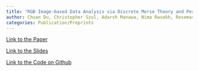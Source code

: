 ```yaml
---
title: "RGB Image-based Data Analysis via Discrete Morse Theory and Persistent Homology"
author: Chuan Du, Christopher Szul, Adarsh Manawa, Nima Rasekh, Rosemary Guzman, and Ruth Davidson
categories: Publication/Preprints
---
```


[Link to the Paper][paper-link]

[Link to the Slides][slide-link]

[Link to the Code on Github][code-link]

[paper-link]: https://chuandu2.github.io/images/dmt_vf_ms.pdf
[slide-link]: https://chuandu2.github.io/images/jmm.pdf
[code-link]:  https://github.com/redavids/IBTCDA/tree/master
